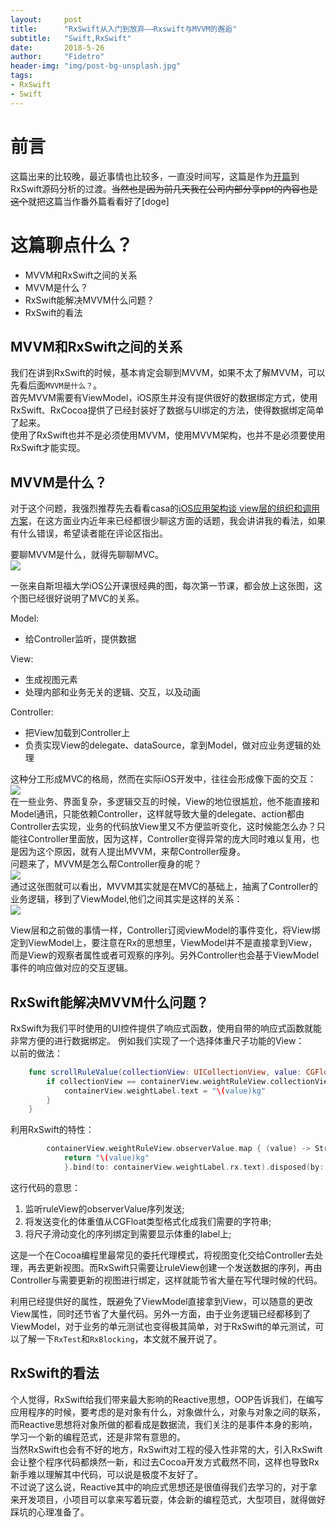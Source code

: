 ```yaml
---
layout:     post
title:      "RxSwift从入门到放弃——Rxswift与MVVM的邂逅"
subtitle:   "Swift,RxSwift"
date:       2018-5-26
author:     "Fidetro"
header-img: "img/post-bg-unsplash.jpg"
tags:
- RxSwift
- Swift
---
```


# 前言  
这篇出来的比较晚，最近事情也比较多，一直没时间写，这篇是作为[开篇](https://www.foolishtalk.org/2018/05/06/RxSwift%E4%BB%8E%E5%85%A5%E9%97%A8%E5%88%B0%E6%94%BE%E5%BC%83-%E5%BC%80%E7%AF%87/)到RxSwift源码分析的过渡。~~当然也是因为前几天我在公司内部分享ppt的内容也是这个~~就把这篇当作番外篇看看好了[doge]  

# 这篇聊点什么？  
- MVVM和RxSwift之间的关系
- MVVM是什么？  
- RxSwift能解决MVVM什么问题？
- RxSwift的看法

## MVVM和RxSwift之间的关系
我们在讲到RxSwift的时候，基本肯定会聊到MVVM，如果不太了解MVVM，可以先看后面`MVVM是什么？`。  
首先MVVM需要有ViewModel，iOS原生并没有提供很好的数据绑定方式，使用RxSwift、RxCocoa提供了已经封装好了数据与UI绑定的方法，使得数据绑定简单了起来。  
使用了RxSwift也并不是必须使用MVVM，使用MVVM架构，也并不是必须要使用RxSwift才能实现。  

## MVVM是什么？  
对于这个问题，我强烈推荐先去看看casa的[iOS应用架构谈 view层的组织和调用方案](http://casatwy.com/iosying-yong-jia-gou-tan-viewceng-de-zu-zhi-he-diao-yong-fang-an.html)，在这方面业内近年来已经都很少聊这方面的话题，我会讲讲我的看法，如果有什么错误，希望读者能在评论区指出。  

要聊MVVM是什么，就得先聊聊MVC。  
![](http://images.foolishtalk.org/mvc.png)    

一张来自斯坦福大学iOS公开课很经典的图，每次第一节课，都会放上这张图，这个图已经很好说明了MVC的关系。  

Model:  
- 给Controller监听，提供数据  

View:  
- 生成视图元素  
- 处理内部和业务无关的逻辑、交互，以及动画   

Controller:  
- 把View加载到Controller上  
- 负责实现View的delegate、dataSource，拿到Model，做对应业务逻辑的处理  
 
这种分工形成MVC的格局，然而在实际iOS开发中，往往会形成像下面的交互：  
![](http://images.foolishtalk.org/mvcnotify.png)  
在一些业务、界面复杂，多逻辑交互的时候，View的地位很尴尬，他不能直接和Model通讯，只能依赖Controller，这样就导致大量的delegate、action都由Controller去实现，业务的代码放View里又不方便监听变化，这时候能怎么办？只能往Controller里面放，因为这样，Controller变得异常的庞大同时难以复用，也是因为这个原因，就有人提出MVVM，来帮Controller瘦身。  
问题来了，MVVM是怎么帮Controller瘦身的呢？  
![](http://images.foolishtalk.org/MCVMVMV.gif)  
通过这张图就可以看出，MVVM其实就是在MVC的基础上，抽离了Controller的业务逻辑，移到了ViewModel,他们之间其实是这样的关系：  
![](http://images.foolishtalk.org/mvvm_logic.png)  

View层和之前做的事情一样，Controller订阅viewModel的事件变化，将View绑定到ViewModel上，要注意在Rx的思想里，ViewModel并不是直接拿到View，而是View的观察者属性或者可观察的序列。另外Controller也会基于ViewModel事件的响应做对应的交互逻辑。  

## RxSwift能解决MVVM什么问题？
RxSwift为我们平时使用的UI控件提供了响应式函数，使用自带的响应式函数就能非常方便的进行数据绑定。 
例如我们实现了一个选择体重尺子功能的View：  
以前的做法：
```swift
    func scrollRuleValue(collectionView: UICollectionView, value: CGFloat) {
        if collectionView == containerView.weightRuleView.collectionView {
            containerView.weightLabel.text = "\(value)kg"
        }
    }
```  
利用RxSwift的特性：
```swift
        containerView.weightRuleView.observerValue.map { (value) -> String in
            return "\(value)kg"
            }.bind(to: containerView.weightLabel.rx.text).disposed(by: disposeBag)
```
这行代码的意思：
1. 监听ruleView的observerValue序列发送;   
2. 将发送变化的体重值从CGFloat类型格式化成我们需要的字符串;  
3. 将尺子滑动变化的序列绑定到需要显示体重的label上;   

这是一个在Cocoa编程里最常见的委托代理模式，将视图变化交给Controller去处理，再去更新视图。而RxSwift只需要让ruleView创建一个发送数据的序列，再由Controller与需要更新的视图进行绑定，这样就能节省大量在写代理时候的代码。 

利用已经提供好的属性，既避免了ViewModel直接拿到View，可以随意的更改View属性，同时还节省了大量代码。另外一方面，由于业务逻辑已经都移到了ViewModel，对于业务的单元测试也变得极其简单，对于RxSwift的单元测试，可以了解一下`RxTest`和`RxBlocking`，本文就不展开说了。  


## RxSwift的看法  
个人觉得，RxSwift给我们带来最大影响的Reactive思想，OOP告诉我们，在编写应用程序的时候，要考虑的是对象有什么，对象做什么，对象与对象之间的联系，而Reactive思想将对象所做的都看成是数据流，我们关注的是事件本身的影响，学习一个新的编程范式，还是非常有意思的。  
当然RxSwift也会有不好的地方，RxSwift对工程的侵入性非常的大，引入RxSwift会让整个程序代码都焕然一新，和过去Cocoa开发方式截然不同，这样也导致Rx新手难以理解其中代码，可以说是极度不友好了。  
不过说了这么说，Reactive其中的响应式思想还是很值得我们去学习的，对于拿来开发项目，小项目可以拿来写着玩耍，体会新的编程范式，大型项目，就得做好踩坑的心理准备了。
